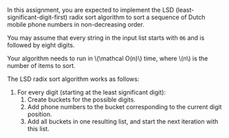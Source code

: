 In this assignment, you are expected to implement the LSD (least-significant-digit-first) radix sort algorithm to sort a sequence of Dutch mobile phone numbers in non-decreasing order.

You may assume that every string in the input list starts with `06` and is followed by eight digits.

Your algorithm needs to run in \\(\mathcal O(n)\\) time, where \\(n\\) is the number of items to sort.

The LSD radix sort algorithm works as follows:

1. For every digit (starting at the least significant digit):
    1. Create buckets for the possible digits.
    2. Add phone numbers to the bucket corresponding to the current digit position.
    3. Add all buckets in one resulting list, and start the next iteration with this list.
